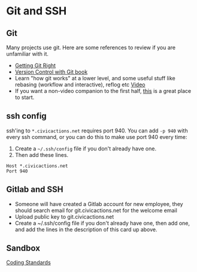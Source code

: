 # Git and SSH

## Git

Many projects use git. Here are some references to review if you are unfamiliar with it.

*   [Getting Git Right](https://www.atlassian.com/git/)
*   [Version Control with Git book](http://www.amazon.com/Version-Control-Git-collaborative-development/dp/1449316387)
*   Learn "how git works" at a lower level, and some useful stuff like rebasing (workflow and interactive), reflog etc [Video](https://www.youtube.com/watch?v=MYP56QJpDr4)
*   If you want a non-video companion to the first half, [this](http://git-scm.com/book/en/v2/Git-Internals-Git-Objects) is a great place to start.

## ssh config

ssh'ing to `*.civicactions.net` requires port 940. You can add `-p 940` with every ssh command, or you can do this to make use port 940 every time:

1.  Create a `~/.ssh/config` file if you don't already have one.
2.  Then add these lines.


```
Host *.civicactions.net
Port 940
```

## Gitlab and SSH

*   Someone will have created a Gitlab account for new employee, they should search email for git.civicactions.net for the welcome email
*   Upload public key to git.civicactions.net
*   Create a ~/.ssh/config file if you don't already have one, then add one, and add the lines in the description of this card up above.

## Sandbox

[Coding Standards](../../05-engineering/back-end-development/#coding-standards.md)
